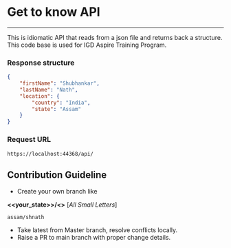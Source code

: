 
# Get to know API
-----------

This is idiomatic API that reads from a json file and returns back a structure.
This code base is used for IGD Aspire Training Program.

### Response structure
```json
{
    "firstName": "Shubhankar",
    "lastName": "Nath",
    "location": {
        "country": "India",
        "state": "Assam"
    }
}
```

### Request URL
 ```
 https://localhost:44368/api/
 ```

 ## Contribution Guideline
- Create your own branch like

 **<<your_state>>/<<alias>>** [*All Small Letters*]

```
assam/shnath
```
- Take latest from Master branch, resolve conflicts locally.
- Raise a PR to main branch with proper change details.

